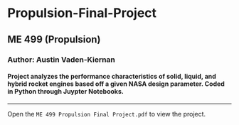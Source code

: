 # Propulsion-Final-Project
## ME 499 (Propulsion)
### Author: Austin Vaden-Kiernan
#### Project analyzes the performance characteristics of solid, liquid, and hybrid rocket engines based off a given NASA design parameter. Coded in Python through Juypter Notebooks.
----
Open the `ME 499 Propulsion Final Project.pdf` to view the project.
